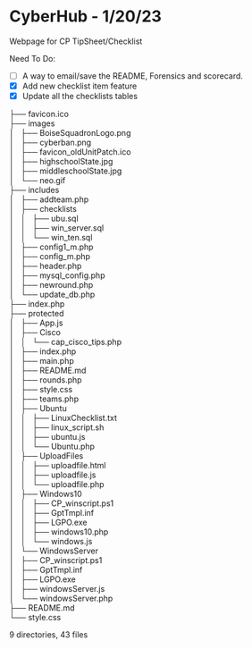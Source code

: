 # CyberHub - 1/20/23
Webpage for CP TipSheet/Checklist

Need To Do: 
- [ ] A way to email/save the README, Forensics and scorecard. 
- [x] Add new checklist item feature
- [x] Update all the checklists tables

├── favicon.ico <br />
├── images <br />
│   ├── BoiseSquadronLogo.png <br />
│   ├── cyberban.png <br />
│   ├── favicon_oldUnitPatch.ico <br />
│   ├── highschoolState.jpg <br />
│   ├── middleschoolState.jpg <br />
│   └── neo.gif <br />
├── includes <br />
│   ├── addteam.php <br />
│   ├── checklists <br />
│   │   ├── ubu.sql <br />
│   │   ├── win_server.sql <br />
│   │   └── win_ten.sql <br />
│   ├── config1_m.php <br />
│   ├── config_m.php <br />
│   ├── header.php <br />
│   ├── mysql_config.php <br />
│   ├── newround.php <br />
│   └── update_db.php <br />
├── index.php <br />
├── protected <br />
│   ├── App.js <br />
│   ├── Cisco <br />
│   │   └── cap_cisco_tips.php <br />
│   ├── index.php <br />
│   ├── main.php <br />
│   ├── README.md <br />
│   ├── rounds.php <br />
│   ├── style.css <br />
│   ├── teams.php <br />
│   ├── Ubuntu <br />
│   │   ├── LinuxChecklist.txt <br />
│   │   ├── linux_script.sh <br />
│   │   ├── ubuntu.js <br />
│   │   └── Ubuntu.php <br />
│   ├── UploadFiles <br />
│   │   ├── uploadfile.html <br />
│   │   ├── uploadfile.js <br />
│   │   └── uploadfile.php <br />
│   ├── Windows10 <br />
│   │   ├── CP_winscript.ps1 <br />
│   │   ├── GptTmpl.inf <br />
│   │   ├── LGPO.exe <br />
│   │   ├── windows10.php <br />
│   │   └── windows.js <br />
│   └── WindowsServer <br />
│       ├── CP_winscript.ps1 <br />
│       ├── GptTmpl.inf <br />
│       ├── LGPO.exe <br />
│       ├── windowsServer.js <br />
│       └── windowsServer.php <br />
├── README.md <br />
└── style.css <br />

9 directories, 43 files
